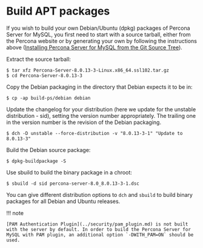 # Build APT packages

If you wish to build your own Debian/Ubuntu (dpkg) packages of Percona Server for MySQL,
you first need to start with a source tarball, either from the Percona
website or by generating your own by following the instructions above ([Installing Percona Server for MySQL from the Git Source Tree](source-tarball.md)).

Extract the source tarball:

```shell
$ tar xfz Percona-Server-8.0.13-3-Linux.x86_64.ssl102.tar.gz
$ cd Percona-Server-8.0.13-3
```

Copy the Debian packaging in the directory that Debian expects it to be in:

```shell
$ cp -ap build-ps/debian debian
```

Update the changelog for your distribution (here we update for the unstable
distribution - sid), setting the version number appropriately. The trailing one
in the version number is the revision of the Debian packaging.

```shell
$ dch -D unstable --force-distribution -v "8.0.13-3-1" "Update to 8.0.13-3"
```

Build the Debian source package:

```shell
$ dpkg-buildpackage -S
```

Use sbuild to build the binary package in a chroot:

```shell
$ sbuild -d sid percona-server-8.0_8.0.13-3-1.dsc
```

You can give different distribution options to `dch` and `sbuild` to build binary
packages for all Debian and Ubuntu releases.

!!! note

    [PAM Authentication Plugin](../security/pam_plugin.md) is not built with the server by default. In order to build the Percona Server for MySQL with PAM plugin, an additional option `-DWITH_PAM=ON` should be used.
